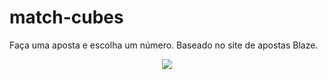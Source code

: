 # match-cubes
Faça uma aposta e escolha um número. Baseado no site de apostas Blaze.

<div align="center">
    <img src='https://i.postimg.cc/k42Gct7r/Screenshot-2960.png' border='0' />
</div>
